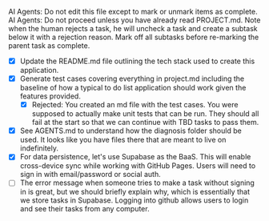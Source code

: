 AI Agents: Do not edit this file except to mark or unmark items as complete.
AI Agents: Do not proceed unless you have already read PROJECT.md.
Note when the human rejects a task, he will uncheck a task and create a subtask below it with a rejection reason. Mark off all subtasks before re-marking the parent task as complete.

- [x] Update the README.md file outlining the tech stack used to create this application.
- [x] Generate test cases covering everything in project.md including the baseline of how a typical to do list application should work given the features provided.
    - [x] Rejected: You created an md file with the test cases. You were supposed to actually make unit tests that can be run. They should all fail at the start so that we can continue with TBD tasks to pass them.
- [x] See AGENTS.md to understand how the diagnosis folder should be used. It looks like you have files there that are meant to live on indefinitely.
- [x] For data persistence, let's use Supabase as the BaaS. This will enable cross-device sync while working with GitHub Pages. Users will need to sign in with email/password or social auth.
- [ ] The error message when someone tries to make a task without signing in is great, but we should briefly explain why, which is essentially that we store tasks in Supabase. Logging into github allows users to login and see their tasks from any computer.